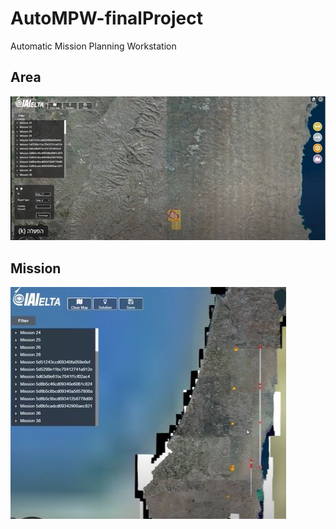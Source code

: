 # AutoMPW-finalProject
Automatic Mission Planning Workstation

## Area

![Image](https://github.com/oshrit2019/AutoMPW-finalProject/blob/main/Area.JPG)

## Mission

![Image](https://github.com/oshrit2019/AutoMPW-finalProject/blob/main/Mission.JPG)

